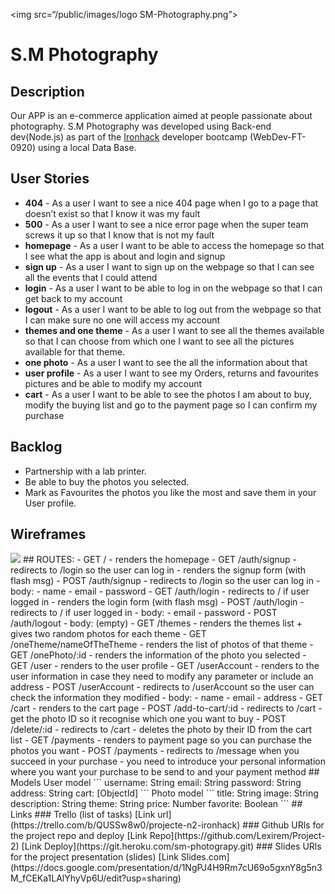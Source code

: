 <img src=“/public/images/logo SM-Photography.png”>
# S.M Photography
## Description
Our APP is an e-commerce application aimed at people passionate about photography.
S.M Photography was developed using Back-end dev(Node.js) as part of the [Ironhack](https://www.ironhack.com/) developer bootcamp (WebDev-FT-0920) using a local Data Base.
## User Stories
- **404** - As a user I want to see a nice 404 page when I go to a page that doesn’t exist so that I know it was my fault 
- **500** - As a user I want to see a nice error page when the super team screws it up so that I know that is not my fault
- **homepage** - As a user I want to be able to access the homepage so that I see what the app is about and login and signup
- **sign up** - As a user I want to sign up on the webpage so that I can see all the events that I could attend
- **login** - As a user I want to be able to log in on the webpage so that I can get back to my account
- **logout** - As a user I want to be able to log out from the webpage so that I can make sure no one will access my account
- **themes and one theme** - As a user I want to see all the themes available so that I can choose from which one I want to see all the pictures available for that theme.
- **one photo** - As a user I want to see the all the information about that 
- **user profile** - As a user I want to see my Orders, returns and favourites pictures and be able to modify my account
- **cart** - As a user I want to be able to see the photos I am about to buy, modify the buying list and go to the payment page so I can confirm my purchase
## Backlog   
- Partnership with a lab printer.
- Be able to buy the photos you selected.
- Mark as Favourites the photos you like the most and save them in your User profile.
## Wireframes   
<img src=“public/images/wireframe.jpg”>
## ROUTES:
- GET / 
 - renders the homepage
- GET /auth/signup
 - redirects to /login so the user can log in
 - renders the signup form (with flash msg)
- POST /auth/signup
 - redirects to /login so the user can log in
 - body:
  - name
  - email
  - password
- GET /auth/login
 - redirects to / if user logged in
 - renders the login form (with flash msg)
- POST /auth/login
 - redirects to / if user logged in
 - body:
  - email
  - password
- POST /auth/logout
 - body: (empty)
- GET /themes
 - renders the themes list + gives two random photos for each theme
- GET /oneTheme/nameOfTheTheme
 - renders the list of photos of that theme
- GET /onePhoto/:id
 - renders the information of the photo you selected
- GET /user 
 - renders to the user profile
- GET /userAccount
 - renders to the user information in case they need to modify any parameter or include an address
- POST /userAccount
 - redirects to /userAccount so the user can check the information they modified
 - body:
  - name
  - email
  - address
- GET /cart
 - renders to the cart page 
- POST /add-to-cart/:id
 - redirects to /cart
 - get the photo ID so it recognise which one you want to buy 
- POST /delete/:id
 - redirects to /cart
 - deletes the photo by their ID from the cart list
- GET /payments
 - renders to payment page so you can purchase the photos you want
- POST /payments
 - redirects to /message when you succeed in your purchase
 - you need to introduce your personal information where you want your purchase to be send to and your payment method  
## Models
User model
```
username: String
email: String
password: String
address: String
cart: [ObjectId<Photo>]
```
Photo model
```
title: String
image: String
description: String
theme: String
price: Number
favorite: Boolean
```
## Links
### Trello (list of tasks)
[Link url](https://trello.com/b/QUSSw8w0/projecte-n2-ironhack)
### Github
URls for the project repo and deploy
[Link Repo](https://github.com/Lexirem/Project-2)
[Link Deploy](https://git.heroku.com/sm-photograpy.git)
### Slides
URls for the project presentation (slides)
[Link Slides.com](https://docs.google.com/presentation/d/1NgPJ4H9Rm7cU69o5gxnY8g5n3M_fCEKa1LAlYhyVp6U/edit?usp=sharing)